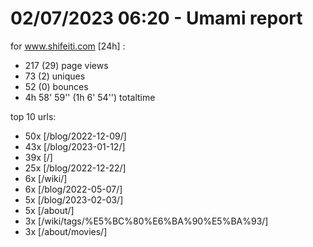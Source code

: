 # 02/07/2023 06:20 - Umami report
for www.shifeiti.com [24h] :

 - 217 (29) page views
 - 73 (2) uniques
 - 52 (0) bounces
 - 4h 58' 59'' (1h 6' 54'') totaltime


top 10 urls:
 - 50x [/blog/2022-12-09/]
 - 43x [/blog/2023-01-12/]
 - 39x [/]
 - 25x [/blog/2022-12-22/]
 - 6x [/wiki/]
 - 6x [/blog/2022-05-07/]
 - 5x [/blog/2023-02-03/]
 - 5x [/about/]
 - 3x [/wiki/tags/%E5%BC%80%E6%BA%90%E5%BA%93/]
 - 3x [/about/movies/]


